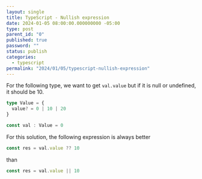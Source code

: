 ```yaml
---
layout: single
title: TypeScript - Nullish expression
date: 2024-01-05 08:00:00.000000000 -05:00
type: post
parent_id: "0"
published: true
password: ""
status: publish
categories:
  - typescript
permalink: "2024/01/05/typescript-nullish-expression"
---
```

For the following type, we want to get `val.value` but if it is null or undefined, it should be 10.

```ts
type Value = {
  value? = 0 | 10 | 20
}

const val : Value = 0
```

For this solution, the following expression is always better

```ts
const res = val.value ?? 10
```

than

```ts
const res = val.value || 10
```
